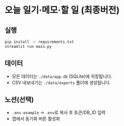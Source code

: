 
# 오늘 일기·메모·할 일 (최종버전)

## 실행
```bash
pip install -r requirements.txt
streamlit run main.py
```

## 데이터
- 모든 데이터는 `./data/app.db` (SQLite)에 저장됩니다.
- CSV 내보내기는 `./data/exports` 폴더에 생성됩니다.

## 노션(선택)
- `.env.example` → `.env`로 복사 후 토큰/DB_ID 입력
- 앱에서 동기화 버튼 활성화
